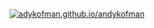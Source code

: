 <p align="center">
  <a href="https://andykofman.github.io/andykofman/">
    <img src="https://readme-typing-svg.demolab.com?font=Fira+Code&size=24&pause=1000&color=00FF00&center=true&vCenter=true&width=500&lines=andykofman.github.io/andykofman" alt="adykofman.github.io/andykofman" />
  </a>
</p>
